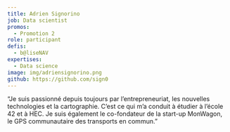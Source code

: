 ```yaml
---
title: Adrien Signorino
job: Data scientist
promos:
  - Promotion 2
role: participant
defis:
  - b@liseNAV
expertises:
  - Data science
image: img/adriensignorino.png
github: https://github.com/sign0
---
```


“Je suis passionné depuis toujours par l’entrepreneuriat, les nouvelles technologies et la cartographie. C’est ce qui m’a conduit à étudier à l’école 42 et à HEC. Je suis également le co-fondateur de la start-up MonWagon, le GPS communautaire des transports en commun.”

